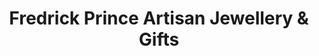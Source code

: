 ---
title: "Fredrick Prince Artisan Jewellery & Gifts"
url: /toronto/fredrick-prince-artisan-jewellery-und-gifts/
shop: Schmuck
---